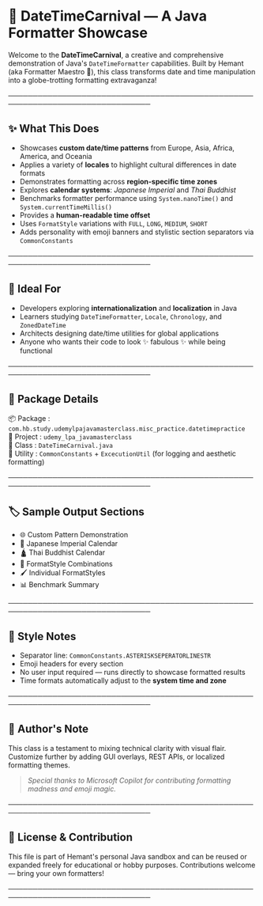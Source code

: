 # 🎪 DateTimeCarnival — A Java Formatter Showcase

Welcome to the **DateTimeCarnival**, a creative and comprehensive demonstration of Java's `DateTimeFormatter` capabilities. Built by Hemant (aka Formatter Maestro 👑), this class transforms date and time manipulation into a globe-trotting formatting extravaganza!

───────────────────────────────────────────────────────────────────────────────

## ✨ What This Does

- Showcases **custom date/time patterns** from Europe, Asia, Africa, America, and Oceania
- Applies a variety of **locales** to highlight cultural differences in date formats
- Demonstrates formatting across **region-specific time zones**
- Explores **calendar systems**: _Japanese Imperial_ and _Thai Buddhist_
- Benchmarks formatter performance using `System.nanoTime()` and `System.currentTimeMillis()`
- Provides a **human-readable time offset**
- Uses `FormatStyle` variations with `FULL`, `LONG`, `MEDIUM`, `SHORT`
- Adds personality with emoji banners and stylistic section separators via `CommonConstants`

───────────────────────────────────────────────────────────────────────────────

## 🧪 Ideal For

- Developers exploring **internationalization** and **localization** in Java
- Learners studying `DateTimeFormatter`, `Locale`, `Chronology`, and `ZonedDateTime`
- Architects designing date/time utilities for global applications
- Anyone who wants their code to look ✨ fabulous ✨ while being functional

───────────────────────────────────────────────────────────────────────────────

## 📂 Package Details

📦 Package : `com.hb.study.udemylpajavamasterclass.misc_practice.datetimepractice`  
📜 Project : `udemy_lpa_javamasterclass`  
🔖 Class   : `DateTimeCarnival.java`  
🎨 Utility : `CommonConstants` + `ExcecutionUtil` (for logging and aesthetic formatting)

───────────────────────────────────────────────────────────────────────────────

## 🏷️ Sample Output Sections

- 🌐 Custom Pattern Demonstration
- 🏯 Japanese Imperial Calendar
- 🛕 Thai Buddhist Calendar
- 🧪 FormatStyle Combinations
- 🖌️ Individual FormatStyles
- 📊 Benchmark Summary

───────────────────────────────────────────────────────────────────────────────

## 🤹 Style Notes

- Separator line: `CommonConstants.ASTERISKSEPERATORLINESTR`
- Emoji headers for every section
- No user input required — runs directly to showcase formatted results
- Time formats automatically adjust to the **system time and zone**

───────────────────────────────────────────────────────────────────────────────

## 🧠 Author's Note

This class is a testament to mixing technical clarity with visual flair.  
Customize further by adding GUI overlays, REST APIs, or localized formatting themes.

> _Special thanks to Microsoft Copilot for contributing formatting madness and emoji magic._

───────────────────────────────────────────────────────────────────────────────

## 📣 License & Contribution

This file is part of Hemant's personal Java sandbox and can be reused or expanded freely for educational or hobby purposes. Contributions welcome — bring your own formatters!

───────────────────────────────────────────────────────────────────────────────